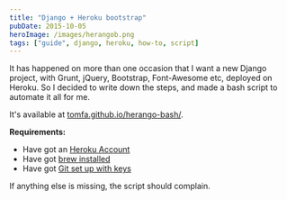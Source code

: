 ```yaml
---
title: "Django + Heroku bootstrap"
pubDate: 2015-10-05
heroImage: /images/herangob.png
tags: ["guide", django, heroku, how-to, script]
---
```


It has happened on more than one occasion that I want a new Django project, with Grunt, jQuery, Bootstrap, Font-Awesome etc, deployed on Heroku. So I decided to write down the steps, and made a bash script to automate it all for me.

It's available at [tomfa.github.io/herango-bash/](http://tomfa.github.io/herango-bash/).

**Requirements:**

- Have got an [Heroku Account](https://www.heroku.com/)
- Have got [brew installed](http://brew.sh/)
- Have got [Git set up with keys](https://help.github.com/articles/generating-ssh-keys/)

If anything else is missing, the script should complain.

